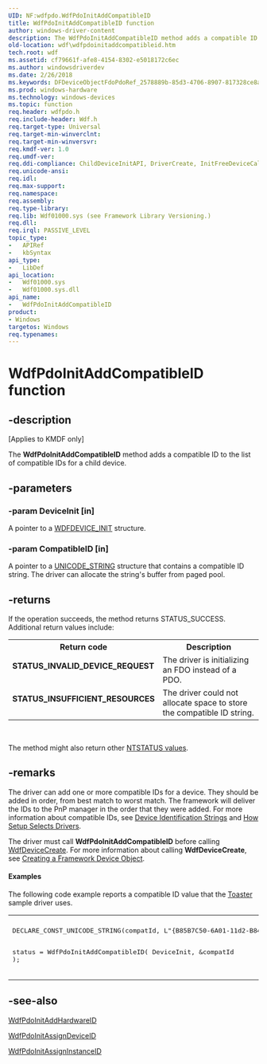```yaml
---
UID: NF:wdfpdo.WdfPdoInitAddCompatibleID
title: WdfPdoInitAddCompatibleID function
author: windows-driver-content
description: The WdfPdoInitAddCompatibleID method adds a compatible ID to the list of compatible IDs for a child device.
old-location: wdf\wdfpdoinitaddcompatibleid.htm
tech.root: wdf
ms.assetid: cf79661f-afe8-4154-8302-e5018172c6ec
ms.author: windowsdriverdev
ms.date: 2/26/2018
ms.keywords: DFDeviceObjectFdoPdoRef_2578889b-85d3-4706-8907-817328ce8ad5.xml, WdfPdoInitAddCompatibleID, WdfPdoInitAddCompatibleID method, kmdf.wdfpdoinitaddcompatibleid, wdf.wdfpdoinitaddcompatibleid, wdfpdo/WdfPdoInitAddCompatibleID
ms.prod: windows-hardware
ms.technology: windows-devices
ms.topic: function
req.header: wdfpdo.h
req.include-header: Wdf.h
req.target-type: Universal
req.target-min-winverclnt: 
req.target-min-winversvr: 
req.kmdf-ver: 1.0
req.umdf-ver: 
req.ddi-compliance: ChildDeviceInitAPI, DriverCreate, InitFreeDeviceCallback, InitFreeDeviceCreate, InitFreeNull, KmdfIrql, KmdfIrql2, PdoDeviceInitAPI, PdoInitFreeDeviceCallback, PdoInitFreeDeviceCreate
req.unicode-ansi: 
req.idl: 
req.max-support: 
req.namespace: 
req.assembly: 
req.type-library: 
req.lib: Wdf01000.sys (see Framework Library Versioning.)
req.dll: 
req.irql: PASSIVE_LEVEL
topic_type:
-	APIRef
-	kbSyntax
api_type:
-	LibDef
api_location:
-	Wdf01000.sys
-	Wdf01000.sys.dll
api_name:
-	WdfPdoInitAddCompatibleID
product:
- Windows
targetos: Windows
req.typenames: 
---
```


# WdfPdoInitAddCompatibleID function


## -description


<p class="CCE_Message">[Applies to KMDF only]</p>

The <b>WdfPdoInitAddCompatibleID</b> method adds a compatible ID to the list of compatible IDs for a child device.


## -parameters




### -param DeviceInit [in]

A pointer to a <a href="https://msdn.microsoft.com/library/windows/hardware/ff546951">WDFDEVICE_INIT</a> structure.


### -param CompatibleID [in]

A pointer to a <a href="https://msdn.microsoft.com/library/windows/hardware/ff564879">UNICODE_STRING</a> structure that contains a compatible ID string. The driver can allocate the string's buffer from paged pool.


## -returns



If the operation succeeds, the method returns STATUS_SUCCESS. Additional return values include:

<table>
<tr>
<th>Return code</th>
<th>Description</th>
</tr>
<tr>
<td width="40%">
<dl>
<dt><b>STATUS_INVALID_DEVICE_REQUEST</b></dt>
</dl>
</td>
<td width="60%">
The driver is initializing an FDO instead of a PDO.

</td>
</tr>
<tr>
<td width="40%">
<dl>
<dt><b>STATUS_INSUFFICIENT_RESOURCES</b></dt>
</dl>
</td>
<td width="60%">
The driver could not allocate space to store the compatible ID string.

</td>
</tr>
</table>
 

The method might also return other <a href="https://msdn.microsoft.com/library/windows/hardware/ff557697">NTSTATUS values</a>.




## -remarks



The driver can add one or more compatible IDs for a device. They should be added in order, from best match to worst match. The framework will deliver the IDs to the PnP manager in the order that they were added. For more information about compatible IDs, see <a href="https://docs.microsoft.com/en-us/windows-hardware/drivers/install/device-identification-strings">Device Identification Strings</a> and <a href="https://docs.microsoft.com/en-us/windows-hardware/drivers/install/how-setup-selects-drivers">How Setup Selects Drivers</a>.

The driver must call <b>WdfPdoInitAddCompatibleID</b> before calling <a href="https://msdn.microsoft.com/library/windows/hardware/ff545926">WdfDeviceCreate</a>. For more information about calling <b>WdfDeviceCreate</b>, see <a href="https://docs.microsoft.com/en-us/windows-hardware/drivers/wdf/creating-a-framework-device-object">Creating a Framework Device Object</a>.


#### Examples

The following code example reports a compatible ID value that the <a href="https://docs.microsoft.com/en-us/windows-hardware/drivers/wdf/sample-kmdf-drivers">Toaster</a> sample driver uses.

<div class="code"><span codelanguage=""><table>
<tr>
<th></th>
</tr>
<tr>
<td>
<pre>DECLARE_CONST_UNICODE_STRING(compatId, L"{B85B7C50-6A01-11d2-B841-00C04FAD5171}\\MsCompatibleToaster\0");

status = WdfPdoInitAddCompatibleID(
                                   DeviceInit,
                                   &amp;compatId
                                   );</pre>
</td>
</tr>
</table></span></div>



## -see-also




<a href="https://msdn.microsoft.com/library/windows/hardware/ff548784">WdfPdoInitAddHardwareID</a>



<a href="https://msdn.microsoft.com/library/windows/hardware/ff548797">WdfPdoInitAssignDeviceID</a>



<a href="https://msdn.microsoft.com/library/windows/hardware/ff548799">WdfPdoInitAssignInstanceID</a>
 

 

